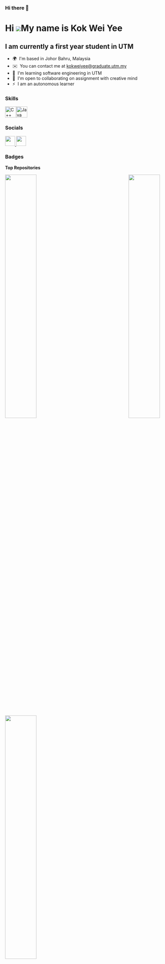 ### Hi there 👋

Hi ![](https://user-images.githubusercontent.com/18350557/176309783-0785949b-9127-417c-8b55-ab5a4333674e.gif)My name is Kok Wei Yee
===================================================================================================================================

I am currently a first year student in UTM
------------------------------------------

* 🌍  I'm based in Johor Bahru, Malaysia
* ✉️  You can contact me at [kokweiyee@graduate.utm.my](mailto:kokweiyee@graduate.utm.my)
* 🧠  I'm learning software engineering in UTM
* 🤝  I'm open to collaborating on assignment with creative mind
* ⚡  I am an autonomous learner

### Skills


<p align="left">
<a href="https://docs.microsoft.com/en-us/cpp/?view=msvc-170" target="_blank" rel="noreferrer"><img src="https://raw.githubusercontent.com/danielcranney/readme-generator/main/public/icons/skills/cplusplus-colored.svg" width="36" height="36" alt="C++" /></a><a href="https://www.oracle.com/java/" target="_blank" rel="noreferrer"><img src="https://raw.githubusercontent.com/danielcranney/readme-generator/main/public/icons/skills/java-colored.svg" width="36" height="36" alt="Java" /></a>
</p>


### Socials

<p align="left"> <a href="http://www.instagram.com/weiyee36?utm_source=qr&igsh=eTZyb3I4a2RodXlo" target="_blank" rel="noreferrer"> <picture> <source media="(prefers-color-scheme: dark)" srcset="undefined" /> <source media="(prefers-color-scheme: light)" srcset="https://raw.githubusercontent.com/danielcranney/readme-generator/main/public/icons/socials/instagram.svg" /> <img src="https://raw.githubusercontent.com/danielcranney/readme-generator/main/public/icons/socials/instagram.svg" width="32" height="32" /> </picture> </a> <a href="https://www.linkedin.com/in/kok-wei-yee-791282282?utm_source=share&utm_campaign=share_via&utm_content=profile&utm_medium=android_app" target="_blank" rel="noreferrer"> <picture> <source media="(prefers-color-scheme: dark)" srcset="https://raw.githubusercontent.com/danielcranney/readme-generator/main/public/icons/socials/linkedin-dark.svg" /> <source media="(prefers-color-scheme: light)" srcset="https://raw.githubusercontent.com/danielcranney/readme-generator/main/public/icons/socials/linkedin.svg" /> <img src="https://raw.githubusercontent.com/danielcranney/readme-generator/main/public/icons/socials/linkedin.svg" width="32" height="32" /> </picture> </a></p>


### Badges

<b>Top Repositories</b>

<div width="100%" align="center"><a href="https://github.com/KOKWEIYEE/assignment-1" align="left"><img align="left" width="45%" src="https://github-readme-stats.vercel.app/api/pin/?username=KOKWEIYEE&repo=assignment-1&title_color=0f172a&text_color=ffffff&icon_color=0891b2&bg_color=1c1917&hide_border=true&locale=en" /></a><a href="https://github.com/KOKWEIYEE/assignment-2" align="right"><img align="right" width="45%" src="https://github-readme-stats.vercel.app/api/pin/?username=KOKWEIYEE&repo=assignment-2&title_color=0f172a&text_color=ffffff&icon_color=0891b2&bg_color=1c1917&hide_border=true&locale=en" /></a></div><br /><br /><br /><br /><br /><br /><br />

<br /><br /><br /><br /><br />

<div width="100%" align="center"><a href="https://github.com/KOKWEIYEE/assignment-3" align="left"><img align="left" width="45%" src="https://github-readme-stats.vercel.app/api/pin/?username=KOKWEIYEE&repo=assignment-3&title_color=0f172a&text_color=ffffff&icon_color=0891b2&bg_color=1c1917&hide_border=true&locale=en" /></a></div>
